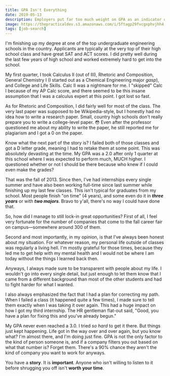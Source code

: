 ```yaml
---
title: GPA Isn't Everything
date: 2019-05-13
description: Employers put far too much weight on GPA as an indicator of work ethic, intelligence, and capability when really, it has almost nothing to do with it.
image: https://thepracticaldev.s3.amazonaws.com/i/5ftagp29fvcgxphvjhh4.jpg
tags: [job-search]
---
```


I'm finishing up my degree at one of the top undergraduate engineering schools in the country. Applicants are typically at the very top of their high school class and have great SAT and ACT scores. I did pretty well during the last few years of high school and worked extremely hard to get into the school.

My first quarter, I took Calculus II (out of III), Rhetoric and Composition, General Chemistry I (I started out as a Chemical Engineering major _gasp_), and College and Life Skills. Calc II was a nightmare for me. I "skipped" Calc I because of my AP Calc score, and there seemed to be this insane assumption that I was a calculus expert at this point. I got lost so fast.

As for Rhetoric and Composition, I did fairly well for most of the class. The very last paper was supposed to be Wikipedia-style, but I honestly had no idea how to write a research paper. Small, country high schools don't really prepare you to write a college-level paper. 😳 Even after the professor questioned me about my ability to write the paper, he still reported me for plagiarism and I got a 0 on the paper.

Know what the next part of the story is? I failed both of those classes and got a D letter grade, meaning I had to retake them at some point. This was absolutely devasting at the time. My GPA was a 2.0 after only 1 quarter at this school where I was expected to perform much, MUCH higher. I questioned whether or not I should be there because who knew if I could even make the grades?

That was the fall of 2013. Since then, I've had internships every single summer and have also been working full-time since last summer while finishing up my last few classes. This isn't typical for graduates from my school. Most people finish "on time" (4 years), and some even do it in **_three years_** or with **_two majors_**. Bravo to y'all, there's no way I could have done that.

So, how did I manage to still lock-in great opportunities? First of all, I feel very fortunate for the number of companies that come to the fall career fair on campus&mdash;somewhere around 300 of them.

Second and most importantly, in my opinion, is that I've always been honest about my situation. For whatever reason, my personal life outside of classes was regularly a living hell. I'm mostly grateful for those times, because they led me to get help with my mental health and I would not be where I am today without the things I learned back then.

Anyways, I always made sure to be transparent with people about my life. I wouldn't go into every single detail, but just enough to let them know that I came from a different background than most of the other students and had to fight harder for what I wanted.

I also always emphasized the fact that I had a plan for correcting my path. When I failed a class (it happened quite a few times), I made sure to tell them exactly when I was taking it over again. This had a huge impact on how I got my third internship. The HR gentleman flat-out said, "Good, you have a plan for fixing this and you've already begun."

My GPA never even reached a 3.0. I tried _so hard_ to get it there. But things just kept happening. Life got in the way over and over again, but you know what? I'm almost there, and I'm doing just fine. GPA is not the only factor to the kind of person someone is, and if a company filters you out based on what that number is? Forget them. There's a 90% chance they aren't the kind of company you want to work for anyways.

You have a **story**. It is **important**. Anyone who isn't willing to listen to it before shrugging you off isn't **worth your time**.

